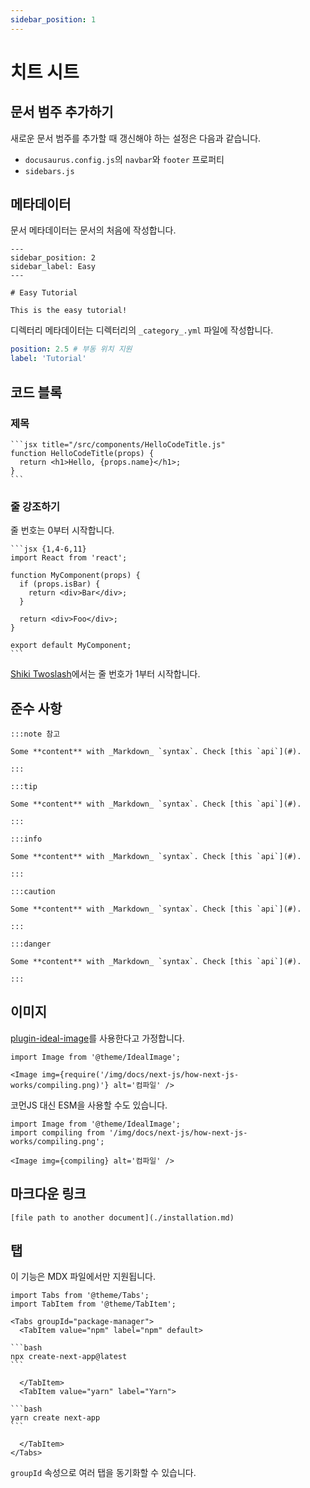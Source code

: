 ```yaml
---
sidebar_position: 1
---
```


# 치트 시트

## 문서 범주 추가하기

새로운 문서 범주를 추가할 때 갱신해야 하는 설정은 다음과 같습니다.

- `docusaurus.config.js`의 `navbar`와 `footer` 프로퍼티
- `sidebars.js`

## 메타데이터

문서 메타데이터는 문서의 처음에 작성합니다.

```mdx
---
sidebar_position: 2
sidebar_label: Easy
---

# Easy Tutorial

This is the easy tutorial!
```

디렉터리 메타데이터는 디렉터리의 `_category_.yml` 파일에 작성합니다.

```yaml
position: 2.5 # 부동 위치 지원
label: 'Tutorial'
```

## 코드 블록

### 제목

````mdx
```jsx title="/src/components/HelloCodeTitle.js"
function HelloCodeTitle(props) {
  return <h1>Hello, {props.name}</h1>;
}
```
````

### 줄 강조하기

줄 번호는 0부터 시작합니다.

````mdx
```jsx {1,4-6,11}
import React from 'react';

function MyComponent(props) {
  if (props.isBar) {
    return <div>Bar</div>;
  }

  return <div>Foo</div>;
}

export default MyComponent;
```
````

[Shiki Twoslash](https://www.npmjs.com/package/docusaurus-preset-shiki-twoslash)에서는 줄 번호가 1부터 시작합니다.

## 준수 사항

```mdx
:::note 참고

Some **content** with _Markdown_ `syntax`. Check [this `api`](#).

:::

:::tip

Some **content** with _Markdown_ `syntax`. Check [this `api`](#).

:::

:::info

Some **content** with _Markdown_ `syntax`. Check [this `api`](#).

:::

:::caution

Some **content** with _Markdown_ `syntax`. Check [this `api`](#).

:::

:::danger

Some **content** with _Markdown_ `syntax`. Check [this `api`](#).

:::
```

## 이미지

[plugin-ideal-image](https://docusaurus.io/ko/docs/api/plugins/@docusaurus/plugin-ideal-image)를 사용한다고 가정합니다.

```mdx
import Image from '@theme/IdealImage';

<Image img={require('/img/docs/next-js/how-next-js-works/compiling.png)'} alt='컴파일' />
```

코먼JS 대신 ESM을 사용할 수도 있습니다.

```mdx
import Image from '@theme/IdealImage';
import compiling from '/img/docs/next-js/how-next-js-works/compiling.png';

<Image img={compiling} alt='컴파일' />
```

## 마크다운 링크

```mdx
[file path to another document](./installation.md)
```

## 탭

이 기능은 MDX 파일에서만 지원됩니다.

````mdx
import Tabs from '@theme/Tabs';
import TabItem from '@theme/TabItem';

<Tabs groupId="package-manager">
  <TabItem value="npm" label="npm" default>

```bash
npx create-next-app@latest
```

  </TabItem>
  <TabItem value="yarn" label="Yarn">

```bash
yarn create next-app
```

  </TabItem>
</Tabs>
````

`groupId` 속성으로 여러 탭을 동기화할 수 있습니다.